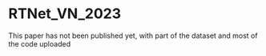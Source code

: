 # RTNet_VN_2023
This paper has not been published yet, with part of the dataset and most of the code uploaded
